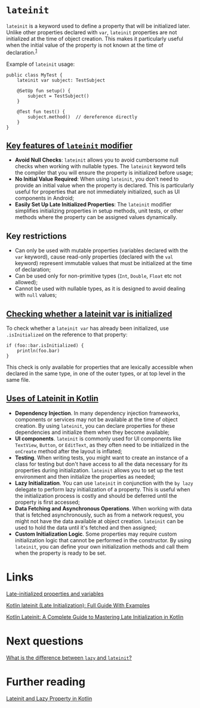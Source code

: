 # `lateinit`
`lateinit` is a keyword used to define a property that will be initialized later. Unlike other properties declared with `var`, `lateinit` properties are not initialized at the time of object creation. This makes it particularly useful when the initial value of the property is not known at the time of declaration.<sup>[1](https://www.dhiwise.com/post/kotlin-lateinit-a-complete-guide-to-late-initialization#:~:text=lateinit%20is%20a,time%20of%20declaration)</sup>

Example of `lateinit` usage:
```
public class MyTest {
    lateinit var subject: TestSubject

    @SetUp fun setup() {
        subject = TestSubject()
    }

    @Test fun test() {
        subject.method()  // dereference directly
    }
}
```

## [Key features of `lateinit` modifier](https://www.dhiwise.com/post/kotlin-lateinit-a-complete-guide-to-late-initialization#:~:text=avoid%20null%20checks.-,Key%20Features%20of%20Lateinit%20Modifier,-Avoid%20Null%20Checks)
- **Avoid Null Checks**: `lateinit` allows you to avoid cumbersome null checks when working with nullable types. The `lateinit` keyword tells the compiler that you will ensure the property is initialized before usage;
- **No Initial Value Required**: When using `lateinit`, you don't need to provide an initial value when the property is declared. This is particularly useful for properties that are not immediately initialized, such as UI components in Android;
- **Easily Set Up Late Initialized Properties**: The `lateinit` modifier simplifies initializing properties in setup methods, unit tests, or other methods where the property can be assigned values dynamically.

## Key restrictions
- Сan only be used with mutable properties (variables declared with the `var` keyword), cause read-only properties (declared with the `val` keyword) represent immutable values that must be initialized at the time of declaration;
- Can be used only for non-primitive types (`Int`, `Double`, `Float` etc not allowed);
- Cannot be used with nullable types, as it is designed to avoid dealing with `null` values;

## [Checking whether a lateinit var is initialized﻿](https://kotlinlang.org/docs/properties.html#checking-whether-a-lateinit-var-is-initialized)
To check whether a `lateinit var` has already been initialized, use `.isInitialized` on the reference to that property:
```
if (foo::bar.isInitialized) {
    println(foo.bar)
}
```

This check is only available for properties that are lexically accessible when declared in the same type, in one of the outer types, or at top level in the same file.

## [Uses of Lateinit in Kotlin](https://www.tutorialsfreak.com/kotlin-tutorial/kotlin-lateinit#:~:text=it%27s%20properly%20initialized.-,Uses%20of%20Lateinit%20in%20Kotlin,-Lateinit%20in%20Kotlin)
- **Dependency Injection**. In many dependency injection frameworks, components or services may not be available at the time of object creation. By using `lateinit`, you can declare properties for these dependencies and initialize them when they become available;
- **UI components**. `lateinit` is commonly used for UI components like `TextView`, `Button`, or `EditText`, as they often need to be initialized in the `onCreate` method after the layout is inflated;
- **Testing**. When writing tests, you might want to create an instance of a class for testing but don't have access to all the data necessary for its properties during initialization. `lateinit` allows you to set up the test environment and then initialize the properties as needed;
- **Lazy Initialization**. You can use `lateinit` in conjunction with the `by lazy` delegate to perform lazy initialization of a property. This is useful when the initialization process is costly and should be deferred until the property is first accessed;
- **Data Fetching and Asynchronous Operations**. When working with data that is fetched asynchronously, such as from a network request, you might not have the data available at object creation. `lateinit` can be used to hold the data until it's fetched and then assigned;
- **Custom Initialization Logic**. Some properties may require custom initialization logic that cannot be performed in the constructor. By using `lateinit`, you can define your own initialization methods and call them when the property is ready to be set.

# Links
[Late-initialized properties and variables﻿](https://kotlinlang.org/docs/properties.html#late-initialized-properties-and-variables)

[Kotlin lateinit (Late Initialization): Full Guide With Examples](https://www.tutorialsfreak.com/kotlin-tutorial/kotlin-lateinit)

[Kotlin Lateinit: A Complete Guide to Mastering Late Initialization in Kotlin](https://www.dhiwise.com/post/kotlin-lateinit-a-complete-guide-to-late-initialization)

# Next questions
[What is the difference between `lazy` and `lateinit`?](https://github.com/Kirchhoff-/Android-Interview-Questions/blob/master/Kotlin/What%20is%20the%20difference%20between%20lazy%20and%20lateinit.md)

# Further reading
[Lateinit and Lazy Property in Kotlin](https://medium.com/@guruprasadhegde4/lateinit-and-lazy-property-in-kotlin-8776c67878a0)

